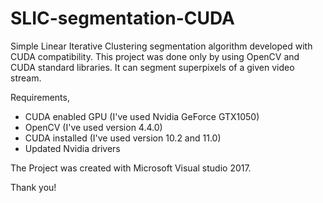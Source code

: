 # SLIC-segmentation-CUDA

Simple Linear Iterative Clustering segmentation algorithm developed with CUDA compatibility.
This project was done only by using OpenCV and CUDA standard libraries.
It can segment superpixels of a given video stream.

Requirements,
  * CUDA enabled GPU (I've used Nvidia GeForce GTX1050)
  * OpenCV (I've used version 4.4.0) 
  * CUDA installed (I've used version 10.2 and 11.0)
  * Updated Nvidia drivers

The Project was created with Microsoft Visual studio 2017.

Thank you!  
